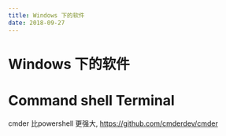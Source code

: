 ```yaml
---
title: Windows 下的软件
date: 2018-09-27
---
```

# Windows 下的软件

# Command shell Terminal
cmder 比powershell 更强大, https://github.com/cmderdev/cmder